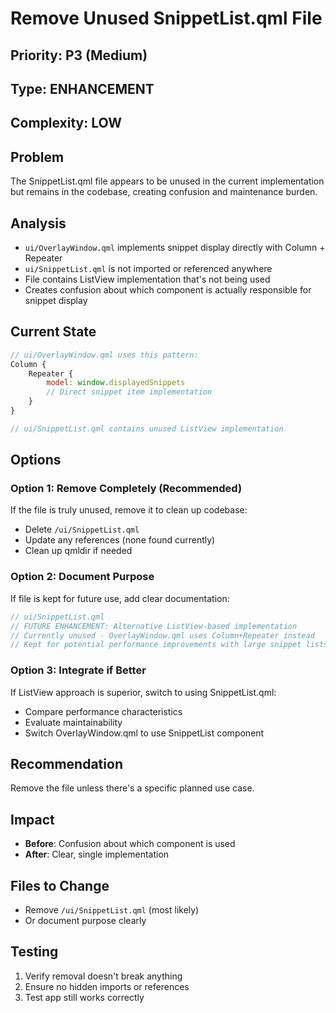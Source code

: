 # Remove Unused SnippetList.qml File

## Priority: P3 (Medium)
## Type: ENHANCEMENT
## Complexity: LOW

## Problem
The SnippetList.qml file appears to be unused in the current implementation but remains in the codebase, creating confusion and maintenance burden.

## Analysis
- `ui/OverlayWindow.qml` implements snippet display directly with Column + Repeater
- `ui/SnippetList.qml` is not imported or referenced anywhere
- File contains ListView implementation that's not being used
- Creates confusion about which component is actually responsible for snippet display

## Current State
```javascript
// ui/OverlayWindow.qml uses this pattern:
Column {
    Repeater {
        model: window.displayedSnippets
        // Direct snippet item implementation
    }
}

// ui/SnippetList.qml contains unused ListView implementation
```

## Options

### Option 1: Remove Completely (Recommended)
If the file is truly unused, remove it to clean up codebase:
- Delete `/ui/SnippetList.qml`
- Update any references (none found currently)
- Clean up qmldir if needed

### Option 2: Document Purpose
If file is kept for future use, add clear documentation:
```javascript
// ui/SnippetList.qml
// FUTURE ENHANCEMENT: Alternative ListView-based implementation
// Currently unused - OverlayWindow.qml uses Column+Repeater instead
// Kept for potential performance improvements with large snippet lists
```

### Option 3: Integrate if Better
If ListView approach is superior, switch to using SnippetList.qml:
- Compare performance characteristics
- Evaluate maintainability
- Switch OverlayWindow.qml to use SnippetList component

## Recommendation
Remove the file unless there's a specific planned use case.

## Impact
- **Before**: Confusion about which component is used
- **After**: Clear, single implementation

## Files to Change
- Remove `/ui/SnippetList.qml` (most likely)
- Or document purpose clearly

## Testing
1. Verify removal doesn't break anything
2. Ensure no hidden imports or references
3. Test app still works correctly
